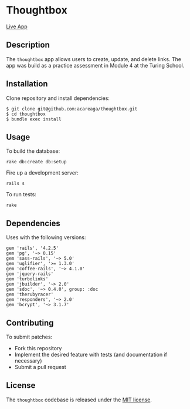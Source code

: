 # Thoughtbox

[Live App](https://thoughtcentral.herokuapp.com/)

## Description

The `thoughtbox` app allows users to create, update, and delete links. The app was build as a practice assessment in Module 4 at the Turing School.

## Installation

Clone repository and install dependencies:

```
$ git clone git@github.com:acareaga/thoughtbox.git
$ cd thoughtbox
$ bundle exec install
```

## Usage

To build the database:

```
rake db:create db:setup
```

Fire up a development server:

```
rails s
```

To run tests:

```
rake
```

## Dependencies

Uses with the following versions:

```
gem 'rails', '4.2.5'
gem 'pg', '~> 0.15'
gem 'sass-rails', '~> 5.0'
gem 'uglifier', '>= 1.3.0'
gem 'coffee-rails', '~> 4.1.0'
gem 'jquery-rails'
gem 'turbolinks'
gem 'jbuilder', '~> 2.0'
gem 'sdoc', '~> 0.4.0', group: :doc
gem 'therubyracer'
gem 'responders', '~> 2.0'
gem 'bcrypt', '~> 3.1.7'
```

## Contributing

To submit patches:
* Fork this repository
* Implement the desired feature with tests (and documentation if necessary)
* Submit a pull request

## License

The `thoughtbox` codebase is released under the [MIT license](https://opensource.org/licenses/MIT).
